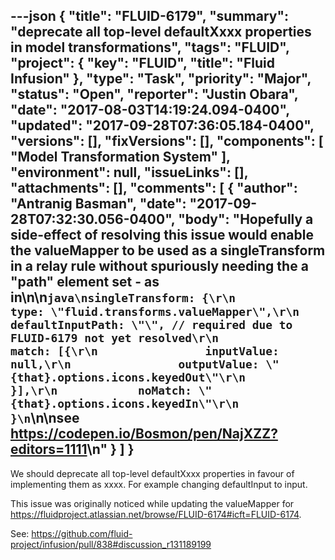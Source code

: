 ---json
{
  "title": "FLUID-6179",
  "summary": "deprecate all top-level defaultXxxx properties in model transformations",
  "tags": "FLUID",
  "project": {
    "key": "FLUID",
    "title": "Fluid Infusion"
  },
  "type": "Task",
  "priority": "Major",
  "status": "Open",
  "reporter": "Justin Obara",
  "date": "2017-08-03T14:19:24.094-0400",
  "updated": "2017-09-28T07:36:05.184-0400",
  "versions": [],
  "fixVersions": [],
  "components": [
    "Model Transformation System"
  ],
  "environment": null,
  "issueLinks": [],
  "attachments": [],
  "comments": [
    {
      "author": "Antranig Basman",
      "date": "2017-09-28T07:32:30.056-0400",
      "body": "Hopefully a side-effect of resolving this issue would enable the valueMapper to be used as a singleTransform in a relay rule without spuriously needing the a \"path\" element set - as in\n\n```java\nsingleTransform: {\r\n            type: \"fluid.transforms.valueMapper\",\r\n            defaultInputPath: \"\", // required due to FLUID-6179 not yet resolved\r\n            match: [{\r\n                inputValue: null,\r\n                outputValue: \"{that}.options.icons.keyedOut\"\r\n            }],\r\n            noMatch: \"{that}.options.icons.keyedIn\"\r\n        }\n```\n\nsee <https://codepen.io/Bosmon/pen/NajXZZ?editors=1111>\n"
    }
  ]
}
---
We should deprecate all top-level defaultXxxx properties in favour of implementing them as xxxx. For example changing defaultInput to input.

This issue was originally noticed while updating the valueMapper for <https://fluidproject.atlassian.net/browse/FLUID-6174#icft=FLUID-6174>.

See: <https://github.com/fluid-project/infusion/pull/838#discussion_r131189199>

        